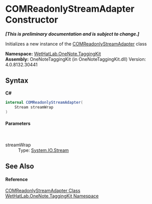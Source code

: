 # COMReadonlyStreamAdapter Constructor 
 _**\[This is preliminary documentation and is subject to change.\]**_

Initializes a new instance of the <a href="82b4dea5-ee9c-563c-3ec1-64d6582ed262.md">COMReadonlyStreamAdapter</a> class

**Namespace:**&nbsp;<a href="4e00c8ac-fc03-0e6d-d2fd-b2c7565a9aa0.md">WetHatLab.OneNote.TaggingKit</a><br />**Assembly:**&nbsp;OneNoteTaggingKit (in OneNoteTaggingKit.dll) Version: 4.0.8132.30441

## Syntax

**C#**<br />
``` C#
internal COMReadonlyStreamAdapter(
	Stream streamWrap
)
```


#### Parameters
&nbsp;<dl><dt>streamWrap</dt><dd>Type: <a href="http://msdn2.microsoft.com/en-us/library/8f86tw9e" target="_blank">System.IO.Stream</a><br /></dd></dl>

## See Also


#### Reference
<a href="82b4dea5-ee9c-563c-3ec1-64d6582ed262.md">COMReadonlyStreamAdapter Class</a><br /><a href="4e00c8ac-fc03-0e6d-d2fd-b2c7565a9aa0.md">WetHatLab.OneNote.TaggingKit Namespace</a><br />